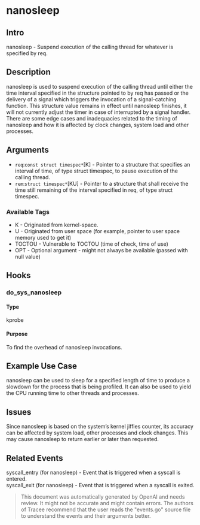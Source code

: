 
# nanosleep

## Intro
nanosleep - Suspend execution of the calling thread for whatever is specified by req.

## Description
nanosleep is used to suspend execution of the calling thread until either the time interval specified in the structure pointed to by req has passed or the delivery of a signal which triggers the invocation of a signal-catching function. This structure value remains in effect until nanosleep finishes, it will not currently adjust the timer in case of interrupted by a signal handler. There are some edge cases and inadequacies related to the timing of nanosleep and how it is affected by clock changes, system load and other processes.

## Arguments
* `req`:`const struct timespec*`[K] - Pointer to a structure that specifies an interval of time, of type struct timespec, to pause execution of the calling thread.
* `rem`:`struct timespec*`[KU] - Pointer to a structure that shall receive the time still remaining of the interval specified in req, of type struct timespec.

### Available Tags
* K - Originated from kernel-space.
* U - Originated from user space (for example, pointer to user space memory used to get it)
* TOCTOU - Vulnerable to TOCTOU (time of check, time of use)
* OPT - Optional argument - might not always be available (passed with null value)

## Hooks
### do_sys_nanosleep
#### Type
kprobe
#### Purpose
To find the overhead of nanosleep invocations.

## Example Use Case
nanosleep can be used to sleep for a specified length of time to produce a slowdown for the process that is being profiled. It can also be used to yield the CPU running time to other threads and processes.

## Issues
Since nanosleep is based on the system’s kernel jiffies counter, its accuracy can be affected by system load, other processes and clock changes. This may cause nanosleep to return earlier or later than requested.

## Related Events
syscall_entry (for nanosleep) - Event that is triggered when a syscall is entered.  
syscall_exit (for nanosleep) - Event that is triggered when a syscall is exited.

> This document was automatically generated by OpenAI and needs review. It might
> not be accurate and might contain errors. The authors of Tracee recommend that
> the user reads the "events.go" source file to understand the events and their
> arguments better.
